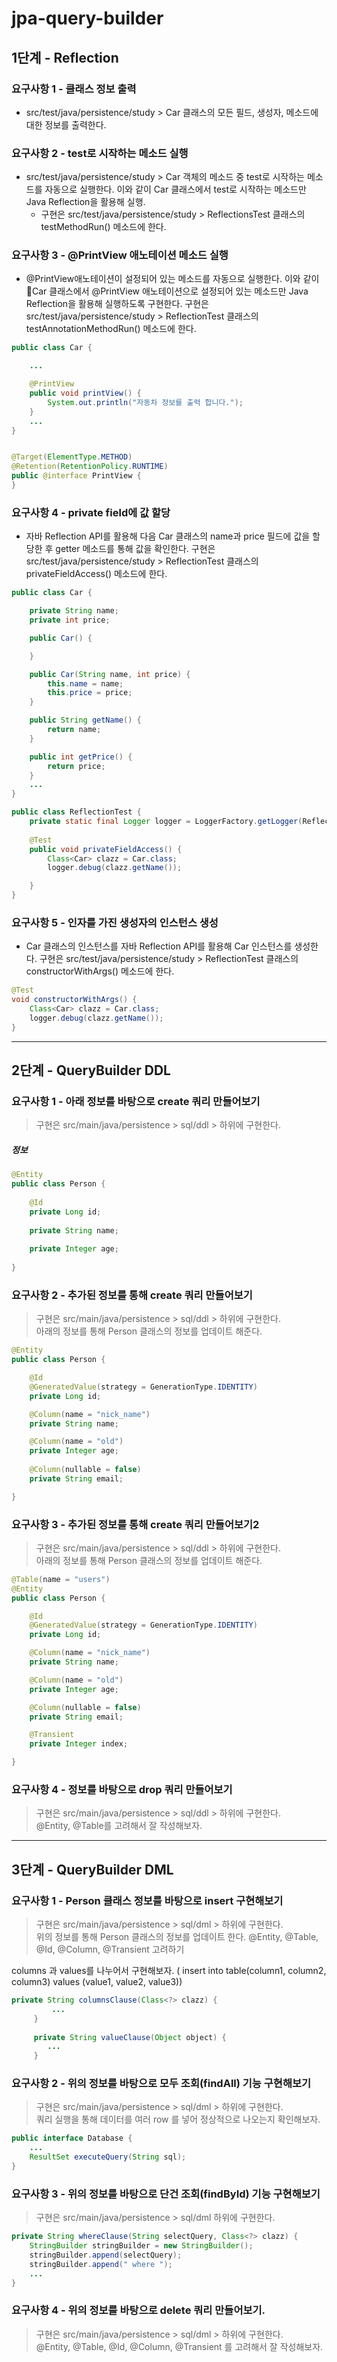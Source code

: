 # jpa-query-builder
## 1단계 - Reflection
### 요구사항 1 - 클래스 정보 출력
- src/test/java/persistence/study > Car 클래스의 모든 필드, 생성자, 메소드에 대한 정보를 출력한다.

### 요구사항 2 - test로 시작하는 메소드 실행
- src/test/java/persistence/study > Car 객체의 메소드 중 test로 시작하는 메소드를 자동으로 실행한다. 이와 같이 Car 클래스에서 test로 시작하는 메소드만 Java Reflection을 활용해 실행.
  - 구현은 src/test/java/persistence/study > ReflectionsTest 클래스의 testMethodRun() 메소드에 한다.

### 요구사항 3 - @PrintView 애노테이션 메소드 실행
- @PrintView애노테이션이 설정되어 있는 메소드를 자동으로 실행한다. 이와 같이 Car 클래스에서 @PrintView 애노테이션으로 설정되어 있는 메소드만 Java Reflection을 활용해 실행하도록 구현한다.
  구현은 src/test/java/persistence/study > ReflectionTest 클래스의 testAnnotationMethodRun() 메소드에 한다.
```java
public class Car {

    ...

    @PrintView
    public void printView() {
        System.out.println("자동차 정보를 출력 합니다.");
    }
    ...
}


@Target(ElementType.METHOD)
@Retention(RetentionPolicy.RUNTIME)
public @interface PrintView {
}
```

### 요구사항 4 - private field에 값 할당
- 자바 Reflection API를 활용해 다음 Car 클래스의 name과 price 필드에 값을 할당한 후 getter 메소드를 통해 값을 확인한다.
  구현은 src/test/java/persistence/study > ReflectionTest 클래스의 privateFieldAccess() 메소드에 한다.
```java
public class Car {

    private String name;
    private int price;

    public Car() {

    }

    public Car(String name, int price) {
        this.name = name;
        this.price = price;
    }

    public String getName() {
        return name;
    }

    public int getPrice() {
        return price;
    }
    ...
}

public class ReflectionTest {
    private static final Logger logger = LoggerFactory.getLogger(ReflectionTest.class);
    
    @Test
    public void privateFieldAccess() {
        Class<Car> clazz = Car.class;
        logger.debug(clazz.getName());

    }
}
```

### 요구사항 5 - 인자를 가진 생성자의 인스턴스 생성
- Car 클래스의 인스턴스를 자바 Reflection API를 활용해 Car 인스턴스를 생성한다.
  구현은 src/test/java/persistence/study > ReflectionTest 클래스의 constructorWithArgs() 메소드에 한다.
```java
@Test
void constructorWithArgs() {
    Class<Car> clazz = Car.class;
    logger.debug(clazz.getName());
}

```
-----------------

## 2단계 - QueryBuilder DDL
### 요구사항 1 - 아래 정보를 바탕으로 create 쿼리 만들어보기
> 구현은 src/main/java/persistence > sql/ddl > 하위에 구현한다.

##### 정보
```java
@Entity
public class Person {
    
    @Id
    private Long id;
    
    private String name;
    
    private Integer age;
    
}
```

### 요구사항 2 - 추가된 정보를 통해 create 쿼리 만들어보기
> 구현은 src/main/java/persistence > sql/ddl > 하위에 구현한다.</br>
> 아래의 정보를 통해 Person 클래스의 정보를 업데이트 해준다.

```java
@Entity
public class Person {

    @Id
    @GeneratedValue(strategy = GenerationType.IDENTITY)
    private Long id;

    @Column(name = "nick_name")
    private String name;

    @Column(name = "old")
    private Integer age;
    
    @Column(nullable = false)
    private String email;

}
```

### 요구사항 3 - 추가된 정보를 통해 create 쿼리 만들어보기2
> 구현은 src/main/java/persistence > sql/ddl > 하위에 구현한다. </br>
아래의 정보를 통해 Person 클래스의 정보를 업데이트 해준다.

```java
@Table(name = "users")
@Entity
public class Person {

    @Id
    @GeneratedValue(strategy = GenerationType.IDENTITY)
    private Long id;

    @Column(name = "nick_name")
    private String name;

    @Column(name = "old")
    private Integer age;

    @Column(nullable = false)
    private String email;

    @Transient
    private Integer index;

}
```

### 요구사항 4 - 정보를 바탕으로 drop 쿼리 만들어보기
> 구현은 src/main/java/persistence > sql/ddl > 하위에 구현한다. </br>
@Entity, @Table를 고려해서 잘 작성해보자.

-------------

## 3단계 - QueryBuilder DML
### 요구사항 1 - Person 클래스 정보를 바탕으로 insert 구현해보기
> 구현은 src/main/java/persistence > sql/dml > 하위에 구현한다. </br>
> 위의 정보를 통해 Person 클래스의 정보를 업데이트 한다.
> @Entity, @Table, @Id, @Column, @Transient 고려하기


columns 과 values를 나누어서 구현해보자. ( insert into table(column1, column2, column3) values (value1, value2, value3))
```java
private String columnsClause(Class<?> clazz) {
         ...
     }
 
     private String valueClause(Object object) {
        ... 
     }
```

### 요구사항 2 - 위의 정보를 바탕으로 모두 조회(findAll) 기능 구현해보기
> 구현은 src/main/java/persistence > sql/dml > 하위에 구현한다. </br>
> 쿼리 실행을 통해 데이터를 여러 row 를 넣어 정상적으로 나오는지 확인해보자.
```java
public interface Database {
    ... 
    ResultSet executeQuery(String sql);
}
```

### 요구사항 3 - 위의 정보를 바탕으로 단건 조회(findById) 기능 구현해보기
> 구현은 src/main/java/persistence > sql/dml 하위에 구현한다.
```java
private String whereClause(String selectQuery, Class<?> clazz) {
    StringBuilder stringBuilder = new StringBuilder();
    stringBuilder.append(selectQuery);
    stringBuilder.append(" where ");
    ...
}
```

### 요구사항 4 - 위의 정보를 바탕으로 delete 쿼리 만들어보기.
> 구현은 src/main/java/persistence > sql/dml > 하위에 구현한다. </br>
@Entity, @Table, @Id, @Column, @Transient 를 고려해서 잘 작성해보자.

